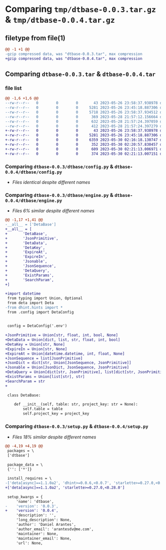 # Comparing `tmp/dtbase-0.0.3.tar.gz` & `tmp/dtbase-0.0.4.tar.gz`

## filetype from file(1)

```diff
@@ -1 +1 @@
-gzip compressed data, was "dtbase-0.0.3.tar", max compression
+gzip compressed data, was "dtbase-0.0.4.tar", max compression
```

## Comparing `dtbase-0.0.3.tar` & `dtbase-0.0.4.tar`

### file list

```diff
@@ -1,6 +1,6 @@
--rw-r--r--   0        0        0       43 2023-05-26 23:58:37.938978 dtbase-0.0.3/dtbase/__init__.py
--rw-r--r--   0        0        0     5281 2023-05-26 23:45:18.887306 dtbase-0.0.3/dtbase/config.py
--rw-r--r--   0        0        0     5718 2023-05-26 23:58:37.934512 dtbase-0.0.3/dtbase/engine.py
--rw-r--r--   0        0        0      369 2023-05-28 21:57:12.156664 dtbase-0.0.3/pyproject.toml
--rw-r--r--   0        0        0      632 2023-05-28 21:57:24.397059 dtbase-0.0.3/setup.py
--rw-r--r--   0        0        0      412 2023-05-28 21:57:24.397279 dtbase-0.0.3/PKG-INFO
+-rw-r--r--   0        0        0       43 2023-05-26 23:58:37.938978 dtbase-0.0.4/dtbase/__init__.py
+-rw-r--r--   0        0        0     5281 2023-05-26 23:45:18.887306 dtbase-0.0.4/dtbase/config.py
+-rw-r--r--   0        0        0     6359 2023-05-30 02:16:18.130747 dtbase-0.0.4/dtbase/engine.py
+-rw-r--r--   0        0        0      352 2023-05-30 02:20:57.830457 dtbase-0.0.4/pyproject.toml
+-rw-r--r--   0        0        0      609 2023-05-30 02:21:13.006971 dtbase-0.0.4/setup.py
+-rw-r--r--   0        0        0      374 2023-05-30 02:21:13.007151 dtbase-0.0.4/PKG-INFO
```

### Comparing `dtbase-0.0.3/dtbase/config.py` & `dtbase-0.0.4/dtbase/config.py`

 * *Files identical despite different names*

### Comparing `dtbase-0.0.3/dtbase/engine.py` & `dtbase-0.0.4/dtbase/engine.py`

 * *Files 6% similar despite different names*

```diff
@@ -1,17 +1,41 @@
-__all__ = ['DetaBase']
+__all__ = [
+		'DetaBase',
+		'JsonPrimitive',
+		'DetaData',
+		'DetaKey',
+		'ExpireAt',
+		'ExpireIn',
+		'Jsonable',
+		'JsonSequence',
+		'DetaQuery',
+		'ExistParams',
+		'SearchParam',
+]
 
+import datetime
 from typing import Union, Optional
 from deta import Deta
-from dhint.hints import *
 from .config import DetaConfig
 
 
 config = DetaConfig('.env')
 
+JsonPrimitive = Union[str, float, int, bool, None]
+DetaData = Union[dict, list, str, float, int, bool]
+DetaKey = Union[str, None]
+ExpireIn = Union[str, None]
+ExpireAt = Union[datetime.datetime, int, float, None]
+JsonSequence = list[JsonPrimitive]
+JsonDict = dict[str, Union[JsonSequence, JsonPrimitive]]
+Jsonable = Union[JsonDict, JsonSequence, JsonPrimitive]
+DetaQuery = Union[dict[str, JsonPrimitive], list[dict[str, JsonPrimitive]]]
+ExistParams = Union[list[str], str]
+SearchParam = str
+
 
 class DetaBase:
 	
 	def __init__(self, table: str, project_key: str = None):
 		self.table = table
 		self.project_key = project_key
```

### Comparing `dtbase-0.0.3/setup.py` & `dtbase-0.0.4/setup.py`

 * *Files 18% similar despite different names*

```diff
@@ -4,19 +4,19 @@
 packages = \
 ['dtbase']
 
 package_data = \
 {'': ['*']}
 
 install_requires = \
-['deta[async]==1.1.0a2', 'dhint>=0.0.6,<0.0.7', 'starlette>=0.27.0,<0.28.0']
+['deta[async]==1.1.0a2', 'starlette>=0.27.0,<0.28.0']
 
 setup_kwargs = {
     'name': 'dtbase',
-    'version': '0.0.3',
+    'version': '0.0.4',
     'description': '',
     'long_description': None,
     'author': 'Daniel Arantes',
     'author_email': 'arantesdv@me.com',
     'maintainer': None,
     'maintainer_email': None,
     'url': None,
```

